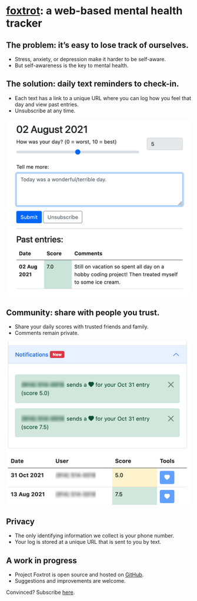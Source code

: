   <body class="py-4">
         <h1><a href="https://project-foxtrot.herokuapp.com/" class="link-primary">foxtrot</a>: a web-based mental health tracker</h1>
         <h2>The problem: it’s easy to lose track of ourselves. </h2>
         <ul> 
            <li>Stress, anxiety, or depression make it harder to be self-aware.</li>
            <li>But self-awareness is the key to mental health.</li>
        </ul>
        <h2>The solution: daily text reminders to check-in. </h2>
         <ul> 
            <li>Each text has a link to a unique URL where you can log how you feel that day and view past entries.</li>
            <li>Unsubscribe at any time.</li>
        </ul>
        <img src="web/screenshot.png" class="img-thumbnail mb-3" alt="Screenshot" width="500">
        <h2>Community: share with people you trust. </h2>
         <ul> 
            <li>Share your daily scores with trusted friends and family.</li>
            <li>Comments remain private.</li>
        </ul>
        <img src="web/social.png" class="img-thumbnail mb-3" alt="Screenshot" width="500">
        <h2>Privacy</h2>
         <ul> 
            <li>The only identifying information we collect is your phone number.</li>
            <li>Your log is stored at a unique URL that is sent to you by text.</li>
        </ul>
        <h2>A work in progress</h2>
         <ul> 
            <li>Project Foxtrot is open source and hosted on <a href="https://github.com/eugenekkim8/project-foxtrot" class="link-primary">GitHub</a>.</li>
            <li>Suggestions and improvements are welcome.</li>
        </ul>
        <div class="alert alert-primary" role="alert">Convinced? Subscribe <a href="https://project-foxtrot.herokuapp.com/" class="link-primary">here</a>.</div>
